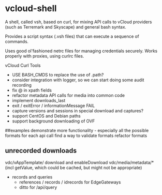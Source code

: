 vcloud-shell
===========
A shell, called vsh, based on curl, for mixing API calls to vCloud providers (such as Terremark and Skyscape) and general bash syntax.

Provides a script syntax (.vsh files) that can execute a sequence of commands.

Uses good ol'fashioned netrc files for managing credentials securely. Works properly with proxies, using curlrc files.


vCloud Curl Tools

* USE BASH_CMDS to replace the use of .path?
* consider integration with logger, so we can start doing some audit recording
* fix @ in xpath fields
* refactor metadata API calls for media into common code
* implement downloads_last
* exit / exitError / informationMessage FAIL
* capture versions and sessions in special download and captures?
* support CentOS and Debian paths
* support background downloading of OVF

##examples
demonstrate more functionality - especially all the possible formats for each api call
find a way to validate formats
refactor formats

## unrecorded downloads
vdc/vAppTemplate/ download and enableDownload
vdc/media/metadata/* (incl getValue, which could be cached, but might not be appropriate)

* records and queries
	* references / records / idrecords for EdgeGateways
	* ditto for /api/query